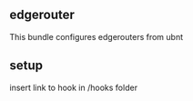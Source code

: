 edgerouter
----------

This bundle configures edgerouters from ubnt

setup
-----

insert link to hook in <repository>/hooks folder
